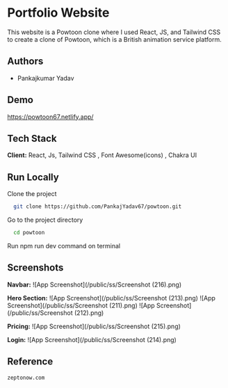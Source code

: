 # Portfolio Website

This website is a Powtoon clone where I used React, JS, and Tailwind CSS to create a clone of Powtoon, which is a British animation service platform.

## Authors

- Pankajkumar Yadav

## Demo

https://powtoon67.netlify.app/



## Tech Stack

**Client:** React, Js, Tailwind CSS , Font Awesome(icons) , Chakra UI


## Run Locally

Clone the project

```bash
  git clone https://github.com/PankajYadav67/powtoon.git
```

Go to the project directory

```bash
  cd powtoon
```
Run npm run dev command on terminal


## Screenshots

**Navbar:**
![App Screenshot](/public/ss/Screenshot (216).png)











**Hero Section:**
![App Screenshot](/public/ss/Screenshot (213).png)
![App Screenshot](/public/ss/Screenshot (211).png)
![App Screenshot](/public/ss/Screenshot (212).png)







**Pricing:**
![App Screenshot](/public/ss/Screenshot (215).png)




**Login:**
![App Screenshot](/public/ss/Screenshot (214).png)


## Reference    
    zeptonow.com